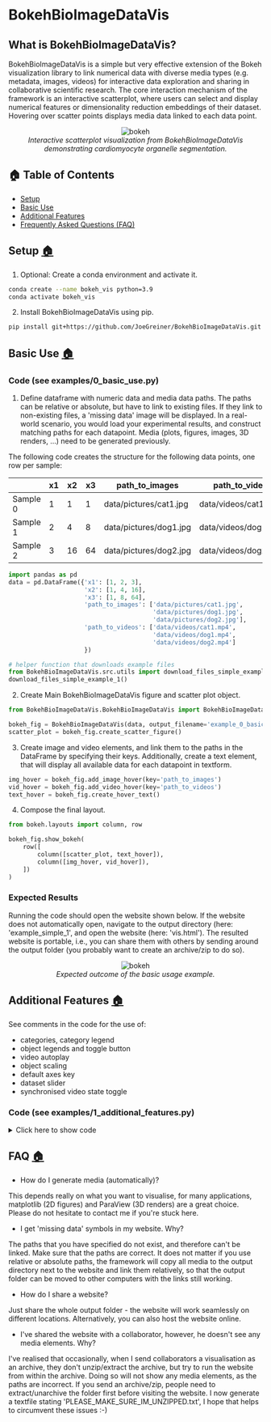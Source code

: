 # BokehBioImageDataVis

## What is BokehBioImageDataVis?
BokehBioImageDataVis is a simple but very effective extension of the Bokeh visualization library to link numerical data with diverse media types (e.g. metadata, images, videos) for interactive data exploration and sharing in collaborative scientific research. The core interaction mechanism of the framework is an interactive scatterplot, where users can select and display numerical features or dimensionality reduction embeddings of their dataset. Hovering over scatter points displays media data linked to each data point.

<p align="center">
  <img src="https://github.com/JoeGreiner/BokehBioImageDataVis/assets/24453528/57d99753-c8d7-4ce4-bd87-c4ddcb01ceb3" alt="bokeh">
  <br>
  <em>Interactive scatterplot visualization from BokehBioImageDataVis demonstrating cardiomyocyte organelle segmentation.</em>
</p>

## 🏠 Table of Contents

* [Setup](#setup-)
* [Basic Use](#basic-use-)
* [Additional Features](#additional-features-)
* [Frequently Asked Questions (FAQ)](#faq-)

## Setup [🏠](#-table-of-contents)

1. Optional: Create a conda environment and activate it. 
```bash
conda create --name bokeh_vis python=3.9
conda activate bokeh_vis
```
2. Install BokehBioImageDataVis using pip.
```bash
pip install git+https://github.com/JoeGreiner/BokehBioImageDataVis.git
```

## Basic Use [🏠](#-table-of-contents)
### Code (see examples/0_basic_use.py)
1. Define dataframe with numeric data and media data paths. The paths can be relative or absolute, but have to link to existing files. If they link to non-existing files, a 'missing data' image will be displayed. In a real-world scenario, you would load your experimental results, and construct matching paths for each datapoint. Media (plots, figures, images, 3D renders, ...) need to be generated previously.

The following code creates the structure for the following data points, one row per sample:

|   | x1 | x2 | x3 | path_to_images         | path_to_videos        |
|---|----|----|----|------------------------|-----------------------|
| Sample 0 |  1 |  1 |  1 | data/pictures/cat1.jpg | data/videos/cat1.mp4  |
| Sample 1 |  2 |  4 |  8 | data/pictures/dog1.jpg | data/videos/dog1.mp4  |
| Sample 2 |  3 | 16 | 64 | data/pictures/dog2.jpg | data/videos/dog2.mp4  |

 
```python
import pandas as pd
data = pd.DataFrame({'x1': [1, 2, 3],
                     'x2': [1, 4, 16],
                     'x3': [1, 8, 64],
                     'path_to_images': ['data/pictures/cat1.jpg',
                                        'data/pictures/dog1.jpg',
                                        'data/pictures/dog2.jpg'],
                     'path_to_videos': ['data/videos/cat1.mp4',
                                        'data/videos/dog1.mp4',
                                        'data/videos/dog2.mp4']
                     })

# helper function that downloads example files
from BokehBioImageDataVis.src.utils import download_files_simple_example_1
download_files_simple_example_1()
```

2. Create Main BokehBioImageDataVis figure and scatter plot object.
```python
from BokehBioImageDataVis.BokehBioImageDataVis import BokehBioImageDataVis

bokeh_fig = BokehBioImageDataVis(data, output_filename='example_0_basic_use/vis.html')
scatter_plot = bokeh_fig.create_scatter_figure()
```

3. Create image and video elements, and link them to the paths in the DataFrame by specifying their keys. Additionally, create a text element, that will display all available data for each datapoint in textform.
```python
img_hover = bokeh_fig.add_image_hover(key='path_to_images')
vid_hover = bokeh_fig.add_video_hover(key='path_to_videos')
text_hover = bokeh_fig.create_hover_text()
```

4. Compose the final layout.
```python
from bokeh.layouts import column, row

bokeh_fig.show_bokeh(
    row([
        column([scatter_plot, text_hover]),
        column([img_hover, vid_hover]),
    ])
)
```
### Expected Results
Running the code should open the website shown below. If the website does not automatically open, navigate to the output directory (here: 'example_simple_1', and open the website (here: 'vis.html'). The resulted website is portable, i.e., you can share them with others by sending around the output folder (you probably want to create an archive/zip to do so).

<p align="center">
  <img src="https://github.com/JoeGreiner/BokehBioImageDataVis/assets/24453528/93612315-b19b-4ac2-b58c-74172231bc05" alt="bokeh">
  <br>
  <em>Expected outcome of the basic usage example.</em>
</p>

## Additional Features [🏠](#-table-of-contents)
See comments in the code for the use of: 
* categories, category legend
* object legends and toggle button
* video autoplay
* object scaling
* default axes key
* dataset slider
* synchronised video state toggle
### Code (see examples/1_additional_features.py)
<details>
  <summary>Click here to show code</summary>
  
  ```python
  import pandas as pd
  
  # Step 0
  # Define dataframe with numeric data (x1, x2, x3) and media data paths. The paths can be relative or absolute,
  # but have to link to existing files. If they link to non-existing files, a 'missing data' image will be displayed.
  # In a real-world scenario, you would load your experimental results, and construct matching paths for each
  # datapoint. Media (plots, figures, images, 3D renders, ...) need to be generated previously.
  data = pd.DataFrame({'x1': [1, 2, 3],
                       'x2': [1, 4, 16],
                       'x3': [1, 8, 64],
                       'animal': ['cat', 'dog', 'dog'], # new column for category key feature (see later)
                       'path_to_images': ['data/pictures/cat1.jpg',
                                          'data/pictures/dog1.jpg',
                                          'data/pictures/dog2.jpg'],
                       'path_to_videos': ['data/videos/cat1.mp4',
                                          'data/videos/dog1.mp4',
                                          'data/videos/dog2.mp4']
                       })
  
  # helper function that downloads example files
  from BokehBioImageDataVis.src.utils import download_files_simple_example_1
  
  download_files_simple_example_1()
  
  # Step 1
  # Create Main BokehBioImageDataVis figure and scatter plot object.
  from BokehBioImageDataVis.BokehBioImageDataVis import BokehBioImageDataVis
  
  # FEATURE: Category Key
  # add a category key to the BokehBioImageDataVis object, to color the scatter plot by the categories in the DataFrame
  # position of the legend can be set with the legend_position argument
  # FEATURE: Default Axis Keys
  # set default axis keys for the scatter plot, can be changed interactively
  bokeh_fig = BokehBioImageDataVis(data, output_filename='example_1_additional_features/vis.html', category_key='animal',
                                   legend_position='top_left', x_axis_key='x3', y_axis_key='x2')
  scatter_plot = bokeh_fig.create_scatter_figure()
  
  # Step 2
  # Create image and video elements, and link them to the paths in the DataFrame by specifying their keys.
  # Additionally, create a text element, that will display all available data for each datapoint in textform.
  
  # FEATURE: Scaling
  # add width and height to scale the images and videos by providing hover with width and height arguments
  # FEATURE: Titles
  # add titles to the images and videos
  # FEATURE: Legend Text
  # add legend text to the images and videos, can be formatted with html tags, needs legend_button to be added to the plot
  # see later in the code
  
  obj_width = 550
  obj_height = 400
  img_hover = bokeh_fig.add_image_hover(key='path_to_images',
                                        width=obj_width, height=obj_height,
                                        title='animal picture',
                                        legend_text='<span style="color:red">animal picture</span>'
                                                    'Cats \n <i>Dogs</i> \n and so on!')
  
  # FEATURE: Video Autoplay
  # control if videos should automatically start playing
  vid_hover = bokeh_fig.add_video_hover(key='path_to_videos',
                                        width=obj_width, height=obj_height,
                                        title='animal video', autoplay=True,
                                        legend_text='<span style="color:green">animal video</span>'
                                                    'Cats \n <i>Dogs</i> \n and so on!')
  
  legend_str_dup = '<p>A <span style="text-decoration: underline; color:cyan">video</span> of a cute animal.</p>'
  
  duplicate_vid_hover = bokeh_fig.add_video_hover(key='path_to_videos',
                                                  width=obj_width, height=obj_height,
                                                  title='animal video', autoplay=True,
                                                  legend_text=legend_str_dup)
  
  # FEATURE: ignore_keys
  # ignore keys in the text_hover, can be a list of keys -- you may want to not show auxiliary data in the text_hover
  text_hover = bokeh_fig.create_hover_text(ignore_keys=['color_mapping', 'x2'])
  
  # FEATURE: Slider
  # add a slider to the plot, when clicked on, can be controlled with arrow keys to quickly navigate through the data
  id_slider = bokeh_fig.add_slider()
  
  # FEATURE: Legend Button
  # Show or hide the legend, legends have to be defined in the image and video hovers
  legend_button = bokeh_fig.add_legend()  # has to be called after adding all other image and video elements!
  
  # FEATURE: Video Toggle Button
  # Toggle the video playback on and off for all videos shown simultaneously
  video_toggle_button = bokeh_fig.add_toggle_video_button()
  
  # Step 3
  # Compose the layout
  from bokeh.layouts import column, row
  
  bokeh_fig.show_bokeh(
      row([
          column([row([legend_button, video_toggle_button]), id_slider, scatter_plot, text_hover]),
          column([img_hover, vid_hover]),
          duplicate_vid_hover
      ])
  )
  ```
</details>

## FAQ [🏠](#-table-of-contents)

* How do I generate media (automatically)?

This depends really on what you want to visualise, for many applications, matplotlib (2D figures) and ParaView (3D renders) are a great choice. Please do not hesitate to contact me if you're stuck here.

* I get 'missing data' symbols in my website. Why?

The paths that you have specified do not exist, and therefore can't be linked. Make sure that the paths are correct. It does not matter if you use relative or absolute paths, the framework will copy all media to the output directory next to the website and link them relatively, so that the output folder can be moved to other computers with the links still working.

* How do I share a website?

Just share the whole output folder - the website will work seamlessly on different locations. Alternatively, you can also host the website online.

* I've shared the website with a collaborator, however, he doesn't see any media elements. Why?

I've realised that occasionally, when I send collaborators a visualisation as an archive, they don't unzip/extract the archive, but try to run the website from within the archive. Doing so will not show any media elements, as the paths are incorrect. If you send an archive/zip, people need to extract/unarchive the folder first before visiting the website. I now generate a textfile stating 'PLEASE_MAKE_SURE_IM_UNZIPPED.txt', I hope that helps to circumvent these issues :-)
